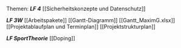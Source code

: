 
Themen:
***LF 4***
[[Sicherheitskonzepte und Datenschutz]]

***LF 3W***
[[Arbeitspakete]]
[[Gantt-Diagramm]]
[[Gantt_MaximG.xlsx]]
[[Projektablaufplan und Terminplan]]
[[Projektstrukturplan]]

***LF SportTheorie***
[[Doping]]